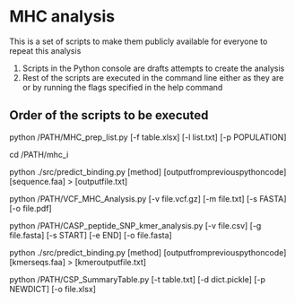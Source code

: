 # MHC analysis
This is a set of scripts to make them publicly available for everyone to repeat this analysis

1. Scripts in the Python console are drafts attempts to create the analysis
2. Rest of the scripts are executed in the command line either as they are or 
by running the flags specified in the help command

## Order of the scripts to be executed

python /PATH/MHC_prep_list.py [-f table.xlsx] [-l list.txt] [-p POPULATION]

cd /PATH/mhc_i

python ./src/predict_binding.py [method] [outputfrompreviouspythoncode] [sequence.faa] > [outputfile.txt]

python /PATH/VCF_MHC_Analysis.py [-v file.vcf.gz] [-m file.txt] [-s FASTA] [-o file.pdf]

python /PATH/CASP_peptide_SNP_kmer_analysis.py [-v file.csv] [-g file.fasta] [-s START] [-e END] [-o file.fasta]

python ./src/predict_binding.py [method] [outputfrompreviouspythoncode] [kmerseqs.faa] > [kmeroutputfile.txt]

python /PATH/CSP_SummaryTable.py [-t table.txt] [-d dict.pickle] [-p NEWDICT] [-o file.xlsx]